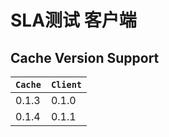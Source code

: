 # SLA测试 客户端

## Cache Version Support
| `Cache` | `Client` |
| ------ | ------ |
| 0.1.3 | 0.1.0 |
| 0.1.4 | 0.1.1 |
